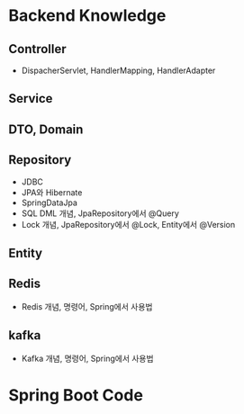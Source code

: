 # Backend Knowledge

## Controller
- DispacherServlet, HandlerMapping, HandlerAdapter

## Service


## DTO, Domain

## Repository
- JDBC
- JPA와 Hibernate
- SpringDataJpa 
- SQL DML 개념, JpaRepository에서 @Query
- Lock 개념, JpaRepository에서 @Lock, Entity에서 @Version

## Entity


## Redis
- Redis 개념, 명령어, Spring에서 사용법

## kafka
- Kafka 개념, 명령어, Spring에서 사용법

# Spring Boot Code 